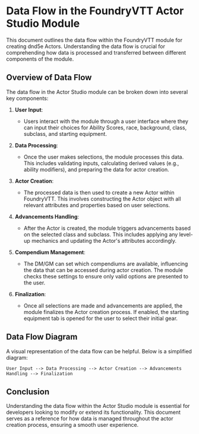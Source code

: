 # Data Flow in the FoundryVTT Actor Studio Module

This document outlines the data flow within the FoundryVTT module for creating dnd5e Actors. Understanding the data flow is crucial for comprehending how data is processed and transferred between different components of the module.

## Overview of Data Flow

The data flow in the Actor Studio module can be broken down into several key components:

1. **User Input**: 
   - Users interact with the module through a user interface where they can input their choices for Ability Scores, race, background, class, subclass, and starting equipment.

2. **Data Processing**:
   - Once the user makes selections, the module processes this data. This includes validating inputs, calculating derived values (e.g., ability modifiers), and preparing the data for actor creation.

3. **Actor Creation**:
   - The processed data is then used to create a new Actor within FoundryVTT. This involves constructing the Actor object with all relevant attributes and properties based on user selections.

4. **Advancements Handling**:
   - After the Actor is created, the module triggers advancements based on the selected class and subclass. This includes applying any level-up mechanics and updating the Actor's attributes accordingly.

5. **Compendium Management**:
   - The DM/GM can set which compendiums are available, influencing the data that can be accessed during actor creation. The module checks these settings to ensure only valid options are presented to the user.

6. **Finalization**:
   - Once all selections are made and advancements are applied, the module finalizes the Actor creation process. If enabled, the starting equipment tab is opened for the user to select their initial gear.

## Data Flow Diagram

A visual representation of the data flow can be helpful. Below is a simplified diagram:

```
User Input --> Data Processing --> Actor Creation --> Advancements Handling --> Finalization
```

## Conclusion

Understanding the data flow within the Actor Studio module is essential for developers looking to modify or extend its functionality. This document serves as a reference for how data is managed throughout the actor creation process, ensuring a smooth user experience.